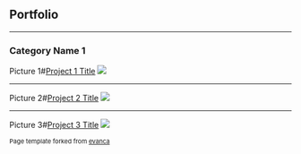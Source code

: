 ## Portfolio

---

### Category Name 1 

Picture 1#[Project 1 Title](/sample_page)
<img src="images/dummy_thumbnail.jpg?raw=true"/>

---
Picture 2#[Project 2 Title](/pdf/sample_presentation.pdf)
<img src="images/dummy_thumbnail.jpg?raw=true"/>

---
Picture 3#[Project 3 Title](http://example.com/)
<img src="images/dummy_thumbnail.jpg?raw=true"/>


<p style="font-size:11px">Page template forked from <a href="https://github.com/evanca/quick-portfolio">evanca</a></p>
<!-- Remove above link if you don't want to attibute -->
